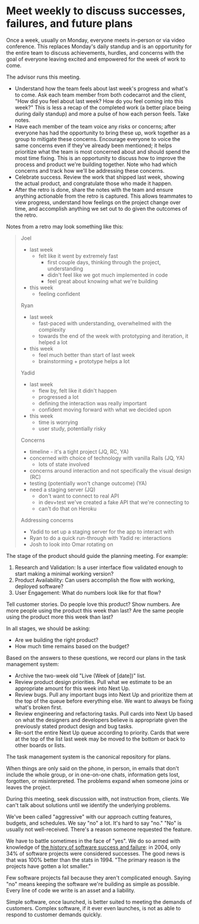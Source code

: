 # Meet weekly to discuss successes, failures, and future plans

Once a week, usually on Monday, everyone meets in-person or via video conference. This replaces Monday's daily standup and is an opportunity for the entire team to discuss achievements, hurdles, and concerns with the goal of everyone leaving excited and empowered for the week of work to come.

The advisor runs this meeting.

* Understand how the team feels about last week's progress and what's to come. Ask each team member from both codecarrot and the client, "How did you feel about last week? How do you feel coming into this week?" This is less a recap of the completed work (a better place being during daily standup) and more a pulse of how each person feels. Take notes.
* Have each member of the team voice any risks or concerns; after everyone has had the opportunity to bring these up, work together as a group to mitigate these concerns. Encourage everyone to voice the same concerns even if they've already been mentioned; it helps prioritize what the team is most concerned about and should spend the most time fixing. This is an opportunity to discuss how to improve the process and product we're building together. Note who had which concerns and track how we'll be addressing these concerns.
* Celebrate success. Review the work that shipped last week, showing the actual product, and congratulate those who made it happen.
* After the retro is done, share the notes with the team and ensure anything actionable from the retro is captured. This allows teammates to view progress, understand how feelings on the project change over time, and accomplish anything we set out to do given the outcomes of the retro.

Notes from a retro may look something like this:

> Joel
>
> * last week
>   * felt like it went by extremely fast
>     * first couple days, thinking through the project, understanding
>     * didn't feel like we got much implemented in code
>     * feel great about knowing what we're building
> * this week
>   * feeling confident
>
> Ryan
>
> * last week
>   * fast-paced with understanding, overwhelmed with the complexity
>   * towards the end of the week with prototyping and iteration, it helped a lot
> * this week
>   * feel much better than start of last week
>   * brainstorming + prototype helps a lot
>
> Yadid
>
> * last week
>   * flew by, felt like it didn't happen
>   * progressed a lot
>   * defining the interaction was really important
>   * confident moving forward with what we decided upon
> * this week
>   * time is worrying
>   * user study, potentially risky
>
> Concerns
>
> * timeline - it's a tight project (JQ, RC, YA)
> * concerned with choice of technology with vanilla Rails (JQ, YA)
>   * lots of state involved
> * concerns around interaction and not specifically the visual design (RC)
> * testing (potentially won't change outcome) (YA)
> * need a staging server (JQ)
>   * don't want to connect to real API
>   * in dev+test we've created a fake API that we're connecting to
>   * can't do that on Heroku
>
> Addressing concerns
>
> * Yadid to set up a staging server for the app to interact with
> * Ryan to do a quick run-through with Yadid re: interactions
> * Josh to look into Omar rotating on

The stage of the product should guide the planning meeting. For example:

1. Research and Validation: Is a user interface flow validated enough to start making a minimal working version?
2. Product Availability: Can users accomplish the flow with working, deployed software?
3. User Engagement: What do numbers look like for that flow?

Tell customer stories. Do people love this product? Show numbers. Are more people using the product this week than last? Are the same people using the product more this week than last?

In all stages, we should be asking:

* Are we building the right product?
* How much time remains based on the budget?

Based on the answers to these questions, we record our plans in the task management system:

* Archive the two-week old "Live (Week of [date])" list.
* Review product design priorities. Pull what we estimate to be an appropriate amount for this week into Next Up.
* Review bugs. Pull any important bugs into Next Up and prioritize them at the top of the queue before everything else. We want to always be fixing what's broken first.
* Review engineering and refactoring tasks. Pull cards into Next Up based on what the designers and developers believe is appropriate given the previously stated product design and bug tasks.
* Re-sort the entire Next Up queue according to priority. Cards that were at the top of the list last week may be moved to the bottom or back to other boards or lists.

The task management system is the canonical repository for plans.

When things are only said on the phone, in person, in emails that don't include the whole group, or in one-on-one chats, information gets lost, forgotten, or misinterpreted. The problems expand when someone joins or leaves the project.

During this meeting, seek discussion with, not instruction from, clients. We can't talk about solutions until we identify the underlying problems.

We've been called "aggressive" with our approach cutting features, budgets, and schedules. We say "no" a lot. It's hard to say "no." "No" is usually not well-received. There's a reason someone requested the feature.

We have to battle sometimes in the face of "yes". We do so armed with knowledge of [the history of software success and failure](https://blog.codinghorror.com/the-long-dismal-history-of-software-project-failure/): in 2004, only 34% of software projects were considered successes. The good news is that was 100% better than the stats in 1994. "The primary reason is the projects have gotten a lot smaller."

Few software projects fail because they aren't complicated enough. Saying "no" means keeping the software we're building as simple as possible. Every line of code we write is an asset and a liability.

Simple software, once launched, is better suited to meeting the demands of customers. Complex software, if it ever even launches, is not as able to respond to customer demands quickly.